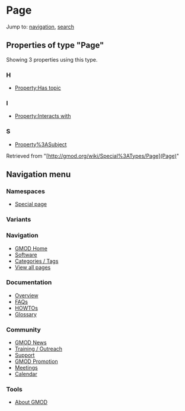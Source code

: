 



<span id="top"></span>




# <span dir="auto">Page</span>



Jump to: [navigation](#mw-navigation), [search](#p-search)


<span id="SMWResults"></span>



## Properties of type "Page"

Showing 3 properties using this type.

### H

- [Property:Has topic](../Property%3AHas_topic "Property:Has topic")

### I

- [Property:Interacts
  with](../Property%3AInteracts_with "Property:Interacts with")

### S

- [Property%3ASubject](../Property%3ASubject "Property%3ASubject")




Retrieved from "[http://gmod.org/wiki/Special%3ATypes/Page](Page)"





## Navigation menu



### Namespaces

- <span id="ca-nstab-special">[Special
  page](Page "This is a special page, you cannot edit the page itself")</span>


### 

### Variants[](#)









<a href="../Main_Page"
style="background-image: url(../../images/GMOD-cogs.png);"
title="Visit the main page"></a>


### Navigation



- <span id="n-GMOD-Home">[GMOD Home](../Main_Page)</span>
- <span id="n-Software">[Software](../GMOD_Components)</span>
- <span id="n-Categories-.2F-Tags">[Categories /
  Tags](../Categories)</span>
- <span id="n-View-all-pages">[View all
  pages](../Special:AllPages)</span>




### Documentation



- <span id="n-Overview">[Overview](../Overview)</span>
- <span id="n-FAQs">[FAQs](../Category%3AFAQ)</span>
- <span id="n-HOWTOs">[HOWTOs](../Category%3AHOWTO)</span>
- <span id="n-Glossary">[Glossary](../Glossary)</span>




### Community



- <span id="n-GMOD-News">[GMOD News](../GMOD_News)</span>
- <span id="n-Training-.2F-Outreach">[Training /
  Outreach](../Training_and_Outreach)</span>
- <span id="n-Support">[Support](../Support)</span>
- <span id="n-GMOD-Promotion">[GMOD Promotion](../GMOD_Promotion)</span>
- <span id="n-Meetings">[Meetings](../Meetings)</span>
- <span id="n-Calendar">[Calendar](../Calendar)</span>




### Tools






- <span id="footer-places-about">[About
  GMOD](../GMOD%3AAbout "GMOD%3AAbout")</span>

<!-- -->




